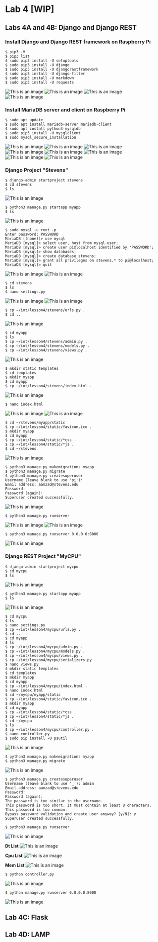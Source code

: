 # Lab 4 [WIP]
## Labs 4A and 4B: Django and Django REST

### Install Django and Django REST framework on Raspberry Pi
```ssh
$ pip3 -V
$ pip3 list
$ sudo pip3 install -U setuptools
$ sudo pip3 install -U django
$ sudo pip3 install -U djangorestframework
$ sudo pip3 install -U django-filter
$ sudo pip3 install -U markdown
$ sudo pip3 install -U requests
```
![This is an image](https://github.com/Arif12467/Design-6-AIA/blob/651ee6043b2a7871bf19cec2da4a24fef0f8ce3d/Lab%204/Photos/pip3_-V-list.png)
![This is an image](https://github.com/Arif12467/Design-6-AIA/blob/651ee6043b2a7871bf19cec2da4a24fef0f8ce3d/Lab%204/Photos/pip3_-V-list_continued.png)
![This is an image](https://github.com/Arif12467/Design-6-AIA/blob/651ee6043b2a7871bf19cec2da4a24fef0f8ce3d/Lab%204/Photos/sudo_pip3_-U_setuptools-django-filter.png)
![This is an image](https://github.com/Arif12467/Design-6-AIA/blob/47ae546ceabbf7e9b8fda34f5d4026d87dab7f46/Lab%204/Photos/sudo_pip3_install_-U_markdown-requests.png)


### Install MariaDB server and client on Raspberry Pi
```ssh
$ sudo apt update
$ sudo apt install mariadb-server mariadb-client
$ sudo apt install python3-mysqldb
$ sudo pip3 install -U mysqlclient
$ sudo mysql_secure_installation
```
![This is an image](https://github.com/Arif12467/Design-6-AIA/blob/d842a7165293857541e7c7fb859840987d431f01/Lab%204/Photos/sudo_apt_update.png)
![This is an image](https://github.com/Arif12467/Design-6-AIA/blob/cb1d7a86950e0f5a27f128888d5405a0a1e9af08/Lab%204/Photos/sudo_apt_install_mariadb-server_mariadb-client.png)
![This is an image](https://github.com/Arif12467/Design-6-AIA/blob/cb1d7a86950e0f5a27f128888d5405a0a1e9af08/Lab%204/Photos/sudo_apt_install_mariadb-server_mariadb-client-1.png)
![This is an image](https://github.com/Arif12467/Design-6-AIA/blob/cb1d7a86950e0f5a27f128888d5405a0a1e9af08/Lab%204/Photos/sudo_apt_install_mariadb-server_mariadb-client-2.png)
![This is an image](https://github.com/Arif12467/Design-6-AIA/blob/b5a66b2989805dad38a2f8f24e49f358d0f9c814/Lab%204/Photos/sudo_apt_install_python3-mysqldb.png)
![This is an image](https://github.com/Arif12467/Design-6-AIA/blob/82ccccf333503f61607f45b93d344554ce15e27d/Lab%204/Photos/sudo_pip3_install_-U_mysqlclient.png)
![This is an image](https://github.com/Arif12467/Design-6-AIA/blob/82ccccf333503f61607f45b93d344554ce15e27d/Lab%204/Photos/sudo_mysql_secure_installation.png)
![This is an image](https://github.com/Arif12467/Design-6-AIA/blob/82ccccf333503f61607f45b93d344554ce15e27d/Lab%204/Photos/sudo_mysql_secure_installation-2.png)


### Django Project "Stevens"
```ssh
$ django-admin startproject stevens
$ cd stevens
$ ls
```
![This is an image](https://github.com/Arif12467/Design-6-AIA/blob/d3d2e8bea70164a56152c9e280e9b1c485ae0c1e/Lab%204/Photos/django-admin-ls.png)


```ssh
$ python3 manage.py startapp myapp
$ ls
```
![This is an image](https://github.com/Arif12467/Design-6-AIA/blob/269a51cbe71a742c65db173e0a1919af3039cad6/Lab%204/Photos/python3_managepy_startapp.png)


```ssh
$ sudo mysql -u root -p
Enter password: PASSWORD
MariaDB [(none)]> use mysql
MariaDB [mysql]> select user, host from mysql.user;
MariaDB [mysql]> create user pi@localhost identified by 'PASSWORD';
MariaDB [mysql]> show databases;
MariaDB [mysql]> create database stevens;
MariaDB [mysql]> grant all privileges on stevens.* to pi@localhost;
MariaDB [mysql]> quit
```
![This is an image](https://github.com/Arif12467/Design-6-AIA/blob/269a51cbe71a742c65db173e0a1919af3039cad6/Lab%204/Photos/sudo_mysql_-u_root_-p-create_user.png)
![This is an image](https://github.com/Arif12467/Design-6-AIA/blob/269a51cbe71a742c65db173e0a1919af3039cad6/Lab%204/Photos/sudo_mysql_-u_root_-p.png)


```ssh
$ cd stevens
$ ls
$ nano settings.py
```
![This is an image](https://github.com/Arif12467/Design-6-AIA/blob/269a51cbe71a742c65db173e0a1919af3039cad6/Lab%204/Photos/settingspy-nano.png)
![This is an image](https://github.com/Arif12467/Design-6-AIA/blob/269a51cbe71a742c65db173e0a1919af3039cad6/Lab%204/Photos/settingspy.png)


```ssh
$ cp ~/iot/lesson4/stevens/urls.py .
$ cd ..
```
![This is an image](https://github.com/Arif12467/Design-6-AIA/blob/21bde8b1b3512f228bf45373f2471c03110de6e4/Lab%204/Photos/copy%20urls.py.png)


```ssh
$ cd myapp
$ ls
$ cp ~/iot/lesson4/stevens/admin.py .
$ cp ~/iot/lesson4/stevens/models.py .
$ cp ~/iot/lesson4/stevens/views.py .
```
![This is an image](https://github.com/Arif12467/Design-6-AIA/blob/21bde8b1b3512f228bf45373f2471c03110de6e4/Lab%204/Photos/copy%20adminpy.png)


```ssh
$ mkdir static templates
$ cd templates
$ mkdir myapp
$ cd myapp
$ cp ~/iot/lesson4/stevens/index.html .
```
![This is an image](https://github.com/Arif12467/Design-6-AIA/blob/21bde8b1b3512f228bf45373f2471c03110de6e4/Lab%204/Photos/copy_indexhtml.png)


```ssh
$ nano index.html
```
![This is an image](https://github.com/Arif12467/Design-6-AIA/blob/1587782f85f5ed5cf2028f5843b202167e814186/Lab%204/Photos/nano%20indexhtml.png)
![This is an image](https://github.com/Arif12467/Design-6-AIA/blob/1587782f85f5ed5cf2028f5843b202167e814186/Lab%204/Photos/API_key.png)


```ssh
$ cd ~/stevens/myapp/static
$ cp ~/iot/lesson4/static/favicon.ico .
$ mkdir myapp
$ cd myapp
$ cp ~/iot/lesson4/static/*css .
$ cp ~/iot/lesson4/static/*js .
$ cd ~/stevens
```
![This is an image](https://github.com/Arif12467/Design-6-AIA/blob/c4e3f80c905e25410d3f8847eb610db5eec73e8e/Lab%204/Photos/Copy_static_files.png)


```ssh
$ python3 manage.py makemigrations myapp
$ python3 manage.py migrate
$ python3 manage.py createsuperuser
Username (leave blank to use 'pi'):
Email address: aamzad@stevens.edu
Password: 
Password (again): 
Superuser created successfully.
```
![This is an image](https://github.com/Arif12467/Design-6-AIA/blob/c4e3f80c905e25410d3f8847eb610db5eec73e8e/Lab%204/Photos/python3_managpy_stevens.png)


```ssh
$ python3 manage.py runserver
```
![This is an image](https://github.com/Arif12467/Design-6-AIA/blob/c4e3f80c905e25410d3f8847eb610db5eec73e8e/Lab%204/Photos/python3_manage.py_runserver.png)
![This is an image](https://github.com/Arif12467/Design-6-AIA/blob/c4e3f80c905e25410d3f8847eb610db5eec73e8e/Lab%204/Photos/Running_server.png)


```ssh
$ python3 manage.py runserver 0.0.0.0:8000
```
![This is an image](https://github.com/Arif12467/Design-6-AIA/blob/c4e3f80c905e25410d3f8847eb610db5eec73e8e/Lab%204/Photos/1.png)


### Django REST Project "MyCPU"
```ssh
$ django-admin startproject mycpu
$ cd mycpu
$ ls
```
![This is an image](https://github.com/Arif12467/Design-6-AIA/blob/c784c653c60c4066b29d63a93ed1bc48f5f644a0/Lab%204/Photos/django-admin_startproject_mycpu.png)


```ssh
$ python3 manage.py startapp myapp
$ ls
```
![This is an image](https://github.com/Arif12467/Design-6-AIA/blob/c784c653c60c4066b29d63a93ed1bc48f5f644a0/Lab%204/Photos/start_a_django_app.png)


```ssh
$ cd mycpu
$ ls
$ nano settings.py
$ cp ~/iot/lesson4/mycpu/urls.py .
$ cd ..
$ cd myapp
$ ls
$ cp ~/iot/lesson4/mycpu/admin.py .
$ cp ~/iot/lesson4/mycpu/models.py .
$ cp ~/iot/lesson4/mycpu/views.py .
$ cp ~/iot/lesson4/mycpu/serializers.py .
$ nano views.py
$ mkdir static templates
$ cd templates
$ mkdir myapp
$ cd myapp
$ cp ~/iot/lesson4/mycpu/index.html .
$ nano index.html
$ cd ~/mycpu/myapp/static
$ cp ~/iot/lesson4/static/favicon.ico .
$ mkdir myapp
$ cd myapp
$ cp ~/iot/lesson4/static/*css .
$ cp ~/iot/lesson4/static/*js .
$ cd ~/mycpu
$ ls
$ cp ~/iot/lesson4/mycpu/controller.py .
$ nano controller.py
$ sudo pip install -U psutil
```
![This is an image](https://github.com/Arif12467/Design-6-AIA/blob/c784c653c60c4066b29d63a93ed1bc48f5f644a0/Lab%204/Photos/cd_mycpu-sudo_pip_install_-U_psutil.png)


```ssh
$ python3 manage.py makemigrations myapp
$ python3 manage.py migrate
```
![This is an image](https://github.com/Arif12467/Design-6-AIA/blob/026e0e8f587df76fbef72d034cb8ef8326d04223/Lab%204/Photos/python_managepy.png)


```ssh
$ python3 manage.py createsuperuser
Username (leave blank to use '_'): admin
Email address: aamzad@stevens.edu
Password: 
Password (again): 
The password is too similar to the username.
This password is too short. It must contain at least 8 characters.
This password is too common.
Bypass password validation and create user anyway? [y/N]: y
Superuser created successfully.

$ python3 manage.py runserver
```
![This is an image](https://github.com/Arif12467/Design-6-AIA/blob/026e0e8f587df76fbef72d034cb8ef8326d04223/Lab%204/Photos/python3-runserver.png)


**Dt List**
![This is an image](https://github.com/Arif12467/Design-6-AIA/blob/026e0e8f587df76fbef72d034cb8ef8326d04223/Lab%204/Photos/Dt_list.png)

**Cpu List**
![This is an image](https://github.com/Arif12467/Design-6-AIA/blob/026e0e8f587df76fbef72d034cb8ef8326d04223/Lab%204/Photos/Cpu_list.png)

**Mem List**
![This is an image](https://github.com/Arif12467/Design-6-AIA/blob/026e0e8f587df76fbef72d034cb8ef8326d04223/Lab%204/Photos/Mem_list.png)


```ssh
$ python controller.py
```
![This is an image](https://github.com/Arif12467/Design-6-AIA/blob/7a8363fc9dc25f51673dc9ee7749cf5fde3be7a6/Lab%204/Photos/running_server_mycpu.png)

```ssh
$ python manage.py runserver 0.0.0.0:8000
```
![This is an image](https://github.com/Arif12467/Design-6-AIA/blob/7a8363fc9dc25f51673dc9ee7749cf5fde3be7a6/Lab%204/Photos/2.png)


## Lab 4C: Flask

## Lab 4D: LAMP
